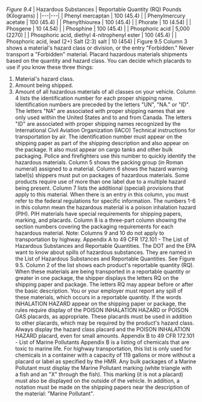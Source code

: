_Figure 9.4_
| Hazardous Substances | Reportable Quantity (RQ) Pounds (Kilograms) |
|---|---|
| Phenyl mercaptan | 100 (45.4) |
| Phenylmercury acetate | 100 (45.4) |
| Phenylthiourea | 100 (45.4) |
| Phorate | 10 (4.54) |
| Phosgene | 10 (4.54) |
| Phosphine | 100 (45.4) |
| Phosphoric acid | 5,000 (2270) |
| Phosphoric acid, diethyl 4-nitrophenyl ester | 100 (45.4) |
| Phosphoric acid, lead (2+) Salt (2:3) salt | 10 (454) |
Figure 9.5
Column 3 shows a material's hazard class or division, or the entry "Forbidden." Never transport a "Forbidden" material. Placard hazardous materials shipments based on the quantity and hazard class. You can decide which placards to use if you know these three things:
1. Material's hazard class.
2. Amount being shipped.
3. Amount of all hazardous materials of all classes on your vehicle.
Column 4 lists the identification number for each proper shipping name. Identification numbers are preceded by the letters "UN", "NA." or "ID". The letters "NA" are associated with proper shipping names that are only used within the United States and to and from Canada. The letters "ID" are associated with proper shipping names recognized by the International Civil Aviation Organization (IACO) Technical instructions for transportation by air. The identification number must appear on the shipping paper as part of the shipping description and also appear on the package. It also must appear on cargo tanks and other bulk packaging. Police and firefighters use this number to quickly identify the hazardous materials.
Column 5 shows the packing group (in Roman numeral) assigned to a material.
Column 6 shows the hazard warning label(s) shippers must put on packages of hazardous materials. Some products require use of more than one label due to a multiple hazard being present.
Column 7 lists the additional (special) provisions that apply to this material. When there is an entry in this column, you must refer to the federal regulations for specific information. The numbers 1-6 in this column mean the hazardous material is a poison inhalation hazard (PIH). PIH materials have special requirements for shipping papers, marking, and placards.
Column 8 is a three-part column showing the section numbers covering the packaging requirements for each hazardous material.
Note: Columns 9 and 10 do not apply to transportation by highway.
Appendix A to 49 CFR 172.101 - The List of Hazardous Substances and Reportable Quantities. The DOT and the EPA want to know about spills of hazardous substances. They are named in the List of Hazardous Substances and Reportable Quantities. See Figure 9.5. Column 2 of the list shows each product's reportable quantity (RQ). When these materials are being transported in a reportable quantity or greater in one package, the shipper displays the letters RQ on the shipping paper and package. The letters RQ may appear before or after the basic description. You or your employer must report any spill of these materials, which occurs in a reportable quantity.
If the words INHALATION HAZARD appear on the shipping paper or package, the rules require display of the POISON INHALATION HAZARD or POISON GAS placards, as appropriate. These placards must be used in addition to other placards, which may be required by the product's hazard class. Always display the hazard class placard and the POISON INHALATION HAZARD placard, even for small amounts.
Appendix B to 49 CFR 172.101 - List of Marine Pollutants Appendix B is a listing of chemicals that are toxic to marine life. For highway transportation, this list is only used for chemicals in a container with a capacity of 119 gallons or more without a placard or label as specified by the HMR.
Any bulk packages of a Marine Pollutant must display the Marine Pollutant marking (white triangle with a fish and an "X" through the fish). This marking (it is not a placard) must also be displayed on the outside of the vehicle. In addition, a notation must be made on the shipping papers near the description of the material: "Marine Pollutant".